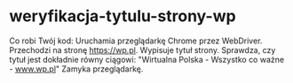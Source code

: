 # weryfikacja-tytulu-strony-wp

Co robi Twój kod:
Uruchamia przeglądarkę Chrome przez WebDriver.
Przechodzi na stronę https://wp.pl.
Wypisuje tytuł strony.
Sprawdza, czy tytuł jest dokładnie równy ciągowi:
"Wirtualna Polska - Wszystko co ważne - www.wp.pl"
Zamyka przeglądarkę.
